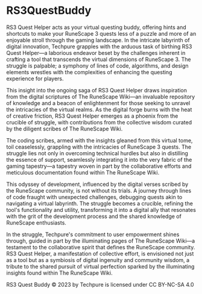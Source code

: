 # RS3QuestBuddy
RS3 Quest Helper acts as your virtual questing buddy, offering hints and shortcuts to make your RuneScape 3 quests less of a puzzle and more of an enjoyable stroll through the gaming landscape.
In the intricate labyrinth of digital innovation, Techpure grapples with the arduous task of birthing RS3 Quest Helper—a laborious endeavor beset by the challenges inherent in crafting a tool that transcends the virtual dimensions of RuneScape 3. The struggle is palpable; a symphony of lines of code, algorithms, and design elements wrestles with the complexities of enhancing the questing experience for players.

This insight into the ongoing saga of RS3 Quest Helper draws inspiration from the digital scriptures of The RuneScape Wiki—an invaluable repository of knowledge and a beacon of enlightenment for those seeking to unravel the intricacies of the virtual realms. As the digital forge burns with the heat of creative friction, RS3 Quest Helper emerges as a phoenix from the crucible of struggle, with contributions from the collective wisdom curated by the diligent scribes of The RuneScape Wiki.

The coding scribes, armed with the insights gleaned from this virtual tome, toil ceaselessly, grappling with the intricacies of RuneScape 3 quests. The struggle lies not only in overcoming technical hurdles but also in distilling the essence of support, seamlessly integrating it into the very fabric of the gaming tapestry—a tapestry woven in part by the collaborative efforts and meticulous documentation found within The RuneScape Wiki.

This odyssey of development, influenced by the digital verses scribed by the RuneScape community, is not without its trials. A journey through lines of code fraught with unexpected challenges, debugging quests akin to navigating a virtual labyrinth. The struggle becomes a crucible, refining the tool's functionality and utility, transforming it into a digital ally that resonates with the grit of the development process and the shared knowledge of RuneScape enthusiasts.

In the struggle, Techpure's commitment to user empowerment shines through, guided in part by the illuminating pages of The RuneScape Wiki—a testament to the collaborative spirit that defines the RuneScape community. RS3 Quest Helper, a manifestation of collective effort, is envisioned not just as a tool but as a symbiosis of digital ingenuity and community wisdom, a tribute to the shared pursuit of virtual perfection sparked by the illuminating insights found within The RuneScape Wiki.

RS3 Quest Buddy © 2023 by Techpure is licensed under CC BY-NC-SA 4.0 
